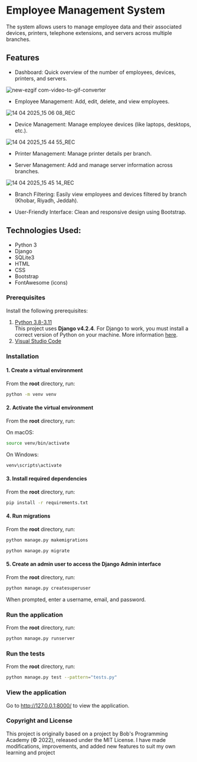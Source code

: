 # Employee Management System

The system allows users to manage employee data and their associated devices, printers, telephone extensions, and servers across multiple branches.

 
## Features

- Dashboard: Quick overview of the number of employees, devices, printers, and servers.

![new-ezgif com-video-to-gif-converter](https://github.com/user-attachments/assets/c2df9449-90be-4ca3-a97d-d077f3f3e38f)

- Employee Management: Add, edit, delete, and view employees.

![14 04 2025_15 06 08_REC](https://github.com/user-attachments/assets/f2874fa6-aa13-4a33-a394-845b5bacaeb1)



- Device Management: Manage employee devices (like laptops, desktops, etc.).

![14 04 2025_15 44 55_REC](https://github.com/user-attachments/assets/a4e79414-b2b5-4498-80b2-6f6ac1882e45)

-  Printer Management: Manage printer details per branch.

  
-  Server Management: Add and manage server information across branches.

![14 04 2025_15 45 14_REC](https://github.com/user-attachments/assets/41ee131d-e1f0-4448-b80a-207bca7cb92f)

-  Branch Filtering: Easily view employees and devices filtered by branch (Khobar, Riyadh, Jeddah).

  
-   User-Friendly Interface: Clean and responsive design using Bootstrap.

## Technologies Used:
- Python 3
- Django
- SQLite3
- HTML
- CSS
-  Bootstrap
-  FontAwesome (icons)





### Prerequisites

Install the following prerequisites:

1. [Python 3.8-3.11](https://www.python.org/downloads/)
<br> This project uses **Django v4.2.4**. For Django to work, you must install a correct version of Python on your machine. More information [here](https://django.readthedocs.io/en/stable/faq/install.html).
2. [Visual Studio Code](https://code.visualstudio.com/download)


### Installation

#### 1. Create a virtual environment

From the **root** directory, run:

```bash
python -m venv venv
```

#### 2. Activate the virtual environment

From the **root** directory, run:

On macOS:

```bash
source venv/bin/activate
```

On Windows:

```bash
venv\scripts\activate
```

#### 3. Install required dependencies

From the **root** directory, run:

```bash
pip install -r requirements.txt
```

#### 4. Run migrations

From the **root** directory, run:

```bash
python manage.py makemigrations
```
```bash
python manage.py migrate
```

#### 5. Create an admin user to access the Django Admin interface

From the **root** directory, run:

```bash
python manage.py createsuperuser
```

When prompted, enter a username, email, and password.


### Run the application

From the **root** directory, run:

```bash
python manage.py runserver
```


### Run the tests

From the **root** directory, run:

```bash
python manage.py test --pattern="tests.py"

```


### View the application

Go to http://127.0.0.1:8000/ to view the application.


### Copyright and License
This project is originally based on a project by Bob's Programming Academy (© 2022), released under the MIT License.
I have made modifications, improvements, and added new features to suit my own learning and project 

